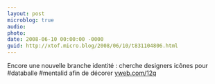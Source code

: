 ```yaml
---
layout: post
microblog: true
audio: 
photo: 
date: 2008-06-10 00:00:00 -0000
guid: http://xtof.micro.blog/2008/06/10/t831104806.html
---
```

Encore une nouvelle branche identité : cherche designers icônes pour #databalle #mentalid afin de décorer [yweb.com/12q](http://yweb.com/12q)
